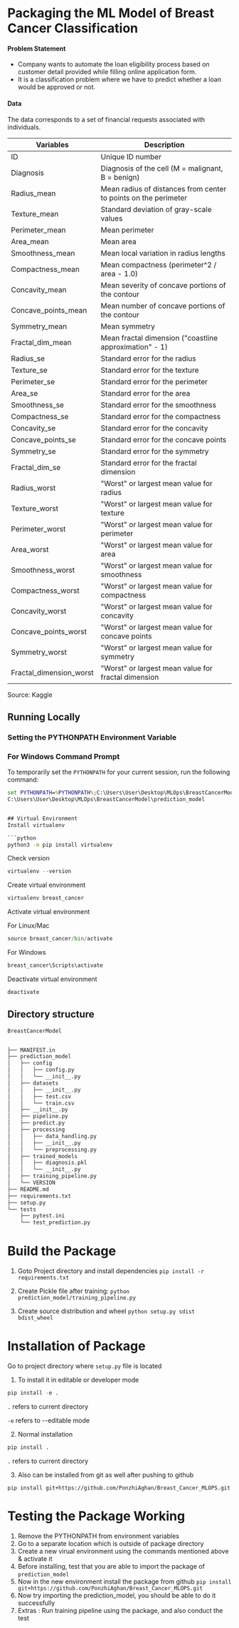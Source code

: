 
# Packaging the ML Model of Breast Cancer Classification

#### Problem Statement
- Company wants to automate the loan eligibility process based on customer detail provided while filling online application form. 
- It is a classification problem where we have to predict whether a loan would be approved or not. 

#### Data
The data corresponds to a set of financial requests associated with individuals. 

| Variables                 | Description                                                        |
|---------------------------|--------------------------------------------------------------------|
| ID                        | Unique ID number                                                   |
| Diagnosis                 | Diagnosis of the cell (M = malignant, B = benign)                  |
| Radius_mean               | Mean radius of distances from center to points on the perimeter    |
| Texture_mean              | Standard deviation of gray-scale values                            |
| Perimeter_mean            | Mean perimeter                                                     |
| Area_mean                 | Mean area                                                          |
| Smoothness_mean           | Mean local variation in radius lengths                             |
| Compactness_mean          | Mean compactness (perimeter^2 / area - 1.0)                        |
| Concavity_mean            | Mean severity of concave portions of the contour                   |
| Concave_points_mean       | Mean number of concave portions of the contour                     |
| Symmetry_mean             | Mean symmetry                                                      |
| Fractal_dim_mean          | Mean fractal dimension ("coastline approximation" - 1)             |
| Radius_se                 | Standard error for the radius                                      |
| Texture_se                | Standard error for the texture                                     |
| Perimeter_se              | Standard error for the perimeter                                   |
| Area_se                   | Standard error for the area                                        |
| Smoothness_se             | Standard error for the smoothness                                  |
| Compactness_se            | Standard error for the compactness                                 |
| Concavity_se              | Standard error for the concavity                                   |
| Concave_points_se         | Standard error for the concave points                              |
| Symmetry_se               | Standard error for the symmetry                                    |
| Fractal_dim_se            | Standard error for the fractal dimension                           |
| Radius_worst              | "Worst" or largest mean value for radius                           |
| Texture_worst             | "Worst" or largest mean value for texture                          |
| Perimeter_worst           | "Worst" or largest mean value for perimeter                        |
| Area_worst                | "Worst" or largest mean value for area                             |
| Smoothness_worst          | "Worst" or largest mean value for smoothness                       |
| Compactness_worst         | "Worst" or largest mean value for compactness                      |
| Concavity_worst           | "Worst" or largest mean value for concavity                        |
| Concave_points_worst      | "Worst" or largest mean value for concave points                   |
| Symmetry_worst            | "Worst" or largest mean value for symmetry                         |
| Fractal_dimension_worst   | "Worst" or largest mean value for fractal dimension                |

Source: Kaggle

## Running Locally

### Setting the PYTHONPATH Environment Variable

### For Windows Command Prompt

To temporarily set the `PYTHONPATH` for your current session, run the following command:

```cmd
set PYTHONPATH=%PYTHONPATH%;C:\Users\User\Desktop\MLOps\BreastCancerModel\Model\Package
C:\Users\User\Desktop\MLOps\BreastCancerModel\prediction_model


## Virtual Environment
Install virtualenv

```python
python3 -m pip install virtualenv
```

Check version
```python
virtualenv --version
```

Create virtual environment

```python
virtualenv breast_cancer
```

Activate virtual environment

For Linux/Mac
```python
source breast_cancer/bin/activate
```
For Windows
```python
breast_cancer\Scripts\activate
```

Deactivate virtual environment

```python
deactivate
```


## Directory structure

```bash
BreastCancerModel


├── MANIFEST.in
├── prediction_model
│   ├── config
│   │   ├── config.py
│   │   └── __init__.py
│   ├── datasets
│   │   ├── __init__.py
│   │   ├── test.csv
│   │   └── train.csv
│   ├── __init__.py
│   ├── pipeline.py
│   ├── predict.py
│   ├── processing
│   │   ├── data_handling.py
│   │   ├── __init__.py
│   │   └── preprocessing.py
│   ├── trained_models
│   │   ├── diagnosis.pkl
│   │   └── __init__.py
│   ├── training_pipeline.py
│   └── VERSION
├── README.md
├── requirements.txt
├── setup.py
└── tests
    ├── pytest.ini
    └── test_prediction.py
```


# Build the Package

1. Goto Project directory and install dependencies
`pip install -r requirements.txt`

2. Create Pickle file after training:
`python prediction_model/training_pipeline.py`

3. Create source distribution and wheel
`python setup.py sdist bdist_wheel`

# Installation of Package

Go to project directory where `setup.py` file is located

1. To install it in editable or developer mode
```python
pip install -e .
```
```.``` refers to current directory

```-e``` refers to --editable mode

2. Normal installation
```python
pip install .
```
```.``` refers to current directory

3. Also can be installed from git as well after pushing to github

```
pip install git+https://github.com/PonzhiAghan/Breast_Cancer_MLOPS.git
```

# Testing the Package Working

1. Remove the PYTHONPATH from environment variables 
2. Go to a separate location which is outside of package directory
3. Create a new virual environment using the commands mentioned above & activate it
4. Before installing, test that you are able to import the package of `prediction_model`
5. Now in the new environment install the package from github
`pip install git+https://github.com/PonzhiAghan/Breast_Cancer_MLOPS.git`
6. Now try importing the prediction_model, you should be able to do it successfully
7. Extras : Run training pipeline using the package, and also conduct the test


